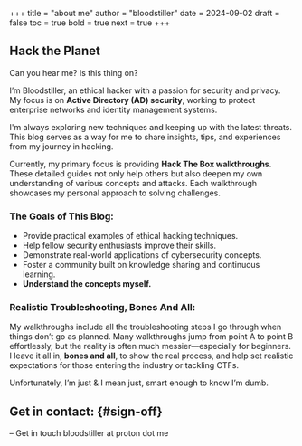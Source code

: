 +++
title = "about me"
author = "bloodstiller"
date = 2024-09-02
draft = false
toc = true
bold = true
next = true
+++

## Hack the Planet


Can you hear me? Is this thing on?

I’m Bloodstiller, an ethical hacker with a passion for security and privacy. My focus is on **Active Directory (AD) security**, working to protect enterprise networks and identity management systems.

I'm always exploring new techniques and keeping up with the latest threats. This blog serves as a way for me to share insights, tips, and experiences from my journey in hacking.

Currently, my primary focus is providing **Hack The Box walkthroughs**. These detailed guides not only help others but also deepen my own understanding of various concepts and attacks. Each walkthrough showcases my personal approach to solving challenges.

### The Goals of This Blog:
- Provide practical examples of ethical hacking techniques.
- Help fellow security enthusiasts improve their skills.
- Demonstrate real-world applications of cybersecurity concepts.
- Foster a community built on knowledge sharing and continuous learning.
- **Understand the concepts myself.**

### Realistic Troubleshooting, Bones And All:
My walkthroughs include all the troubleshooting steps I go through when things don’t go as planned. Many walkthroughs jump from point A to point B effortlessly, but the reality is often much messier—especially for beginners. I leave it all in, **bones and all**, to show the real process, and help set realistic expectations for those entering the industry or tackling CTFs.

Unfortunately, I’m just & I mean just, smart enough to know I’m dumb.

## Get in contact: {#sign-off}

&#x2013; Get in touch bloodstiller at proton dot me
